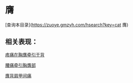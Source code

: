 # 膺
[查询本目录](https://zuoye.gmzyh.com/hsearch?key=cat 膺)

## 相关表现：

[疼痛在胸膺牵引于背](https://zuoye.gmzyh.com/search?key=疼痛在胸膺牵引于背)
[腰痛牵引胸膺部](https://zuoye.gmzyh.com/search?key=腰痛牵引胸膺部)
[膺背肩甲间痛](https://zuoye.gmzyh.com/search?key=膺背肩甲间痛)